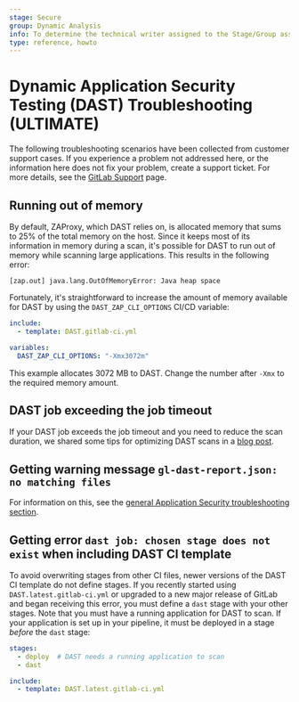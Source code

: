 ```yaml
---
stage: Secure
group: Dynamic Analysis
info: To determine the technical writer assigned to the Stage/Group associated with this page, see https://about.gitlab.com/handbook/engineering/ux/technical-writing/#assignments
type: reference, howto
---
```


# Dynamic Application Security Testing (DAST) Troubleshooting **(ULTIMATE)**

The following troubleshooting scenarios have been collected from customer support cases. If you
experience a problem not addressed here, or the information here does not fix your problem, create a
support ticket. For more details, see the [GitLab Support](https://about.gitlab.com/support/) page.

## Running out of memory

By default, ZAProxy, which DAST relies on, is allocated memory that sums to 25%
of the total memory on the host.
Since it keeps most of its information in memory during a scan,
it's possible for DAST to run out of memory while scanning large applications.
This results in the following error:

```plaintext
[zap.out] java.lang.OutOfMemoryError: Java heap space
```

Fortunately, it's straightforward to increase the amount of memory available
for DAST by using the `DAST_ZAP_CLI_OPTIONS` CI/CD variable:

```yaml
include:
  - template: DAST.gitlab-ci.yml

variables:
  DAST_ZAP_CLI_OPTIONS: "-Xmx3072m"
```

This example allocates 3072 MB to DAST.
Change the number after `-Xmx` to the required memory amount.

## DAST job exceeding the job timeout

If your DAST job exceeds the job timeout and you need to reduce the scan duration, we shared some
tips for optimizing DAST scans in a [blog post](https://about.gitlab.com/blog/2020/08/31/how-to-configure-dast-full-scans-for-complex-web-applications/).

## Getting warning message `gl-dast-report.json: no matching files`

For information on this, see the [general Application Security troubleshooting section](../../../ci/pipelines/job_artifacts.md#error-message-no-files-to-upload).

## Getting error `dast job: chosen stage does not exist` when including DAST CI template

To avoid overwriting stages from other CI files, newer versions of the DAST CI template do not
define stages. If you recently started using `DAST.latest.gitlab-ci.yml` or upgraded to a new major
release of GitLab and began receiving this error, you must define a `dast` stage with your other
stages. Note that you must have a running application for DAST to scan. If your application is set
up in your pipeline, it must be deployed in a stage _before_ the `dast` stage:

```yaml
stages:
  - deploy  # DAST needs a running application to scan
  - dast

include:
  - template: DAST.latest.gitlab-ci.yml
```
